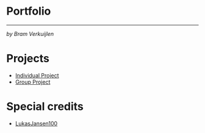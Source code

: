 # Portfolio
***

*by Bram Verkuijlen*

# Projects
- [Individual Project](https://github.com/Phantom-works)
- [Group Project](https://github.com/Null-Not-Found)

# Special credits
- [LukasJansen100](https://github.com/LukasJansen100/Portfolio-S3)
